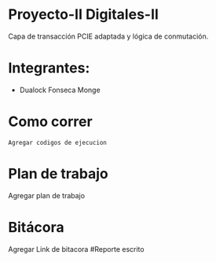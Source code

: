 # Proyecto-II Digitales-II
Capa de transacción PCIE adaptada y lógica de conmutación.

# Integrantes:
* Dualock Fonseca Monge

# Como correr

```
Agregar codigos de ejecucion

```


# Plan de trabajo
Agregar plan de trabajo

# Bitácora
Agregar Link de bitacora
#Reporte escrito
